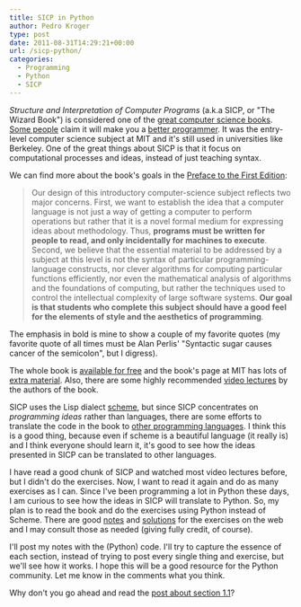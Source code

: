 ```yaml
---
title: SICP in Python
author: Pedro Kroger
type: post
date: 2011-08-31T14:29:21+00:00
url: /sicp-python/
categories:
  - Programming
  - Python
  - SICP
---
```


_Structure and Interpretation of Computer Programs_ (a.k.a SICP, or "The Wizard Book") is
considered one of the [great computer science books][1]. [Some people][2] claim it will
make you a [better programmer][3]. It was the entry-level computer science subject at MIT
and it's still used in universities like Berkeley. One of the great things about SICP is
that it focus on computational processes and ideas, instead of just teaching syntax. 

<!--more-->

We can find more about the book's goals in the [Preface to the First Edition][4]:

> Our design of this introductory computer-science subject reflects two major concerns. First, we want to establish the idea that a computer language is not just a way of getting a computer to perform operations but rather that it is a novel formal medium for expressing ideas about methodology. Thus, **programs must be written for people to read, and only incidentally for machines to execute**. Second, we believe that the essential material to be addressed by a subject at this level is not the syntax of particular programming-language constructs, nor clever algorithms for computing particular functions efficiently, nor even the mathematical analysis of algorithms and the foundations of computing, but rather the techniques used to control the intellectual complexity of large software systems. **Our goal is that students who complete this subject should have a good feel for the elements of style and the aesthetics of programming**.

The emphasis in bold is mine to show a couple of my favorite quotes (my favorite quote of
all times must be Alan Perlis' "Syntactic sugar causes cancer of the semicolon", but I
digress).

The whole book is [available for free][5] and the book's page at MIT has lots of [extra
material][6]. Also, there are some highly recommended [video lectures][7] by the authors
of the book.

SICP uses the Lisp dialect [scheme][8], but since SICP concentrates on _programming
ideas_ rather than languages, there are some efforts to translate the code in the book to
[other programming languages][9]. I think this is a good thing, because even if scheme is
a beautiful language (it really is) and I think everyone should learn it, it's good to
see how the ideas presented in SICP can be translated to other languages.

I have read a good chunk of SICP and watched most video lectures before, but I didn't do
the exercises. Now, I want to read it again and do as many exercises as I can. Since I've
been programming a lot in Python these days, I am curious to see how the ideas in SICP
will translate to Python. So, my plan is to read the book and do the exercises using
Python instead of Scheme. There are good [notes][10] and [solutions][11] for the
exercises on the web and I may consult those as needed (giving fully credit, of course).

I'll post my notes with the (Python) code. I'll try to capture the essence of each
section, instead of trying to post every single thing and exercise, but we'll see how it
works. I hope this will be a good resource for the Python community. Let me know in the
comments what you think.

Why don't you go ahead and read the [post about section 1.1][12]?

<!-- Links -->

 [1]: http://www.amazon.com/review/R3G05B1TQ5XGZP/ref=cm_cr_rdp_perm
 [2]: http://programming-musings.org/2007/01/31/a-scheme-bookshelf/
 [3]: http://lispy.wordpress.com/2007/10/13/how-studying-sicp-made-me-a-better-programmer/
 [4]: http://mitpress.mit.edu/sicp/full-text/book/book-Z-H-7.html
 [5]: http://mitpress.mit.edu/sicp/full-text/book/book.html
 [6]: http://mitpress.mit.edu/sicp/
 [7]: http://groups.csail.mit.edu/mac/classes/6.001/abelson-sussman-lectures/
 [8]: http://en.wikipedia.org/wiki/Scheme_(programming_language)
 [9]: http://www.codepoetics.com/wiki/index.php?title=Topics:SICP_in_other_languages
 [10]: http://eli.thegreenplace.net/category/programming/lisp/sicp/
 [11]: http://www.kendyck.com/solutions-to-sicp/
 [12]: /sicp-python-1-1-elements-programming/